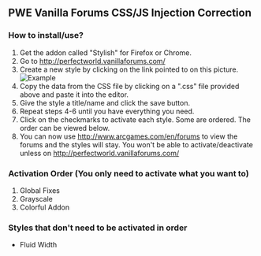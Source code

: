 ## PWE Vanilla Forums CSS/JS Injection Correction

### How to install/use?
1. Get the addon called "Stylish" for Firefox or Chrome.
2. Go to http://perfectworld.vanillaforums.com/
3. Create a new style by clicking on the link pointed to on this picture. ![Example](http://dump.nrgs.org/pwpw/StylishPWEFStyles2.png)
4. Copy the data from the CSS file by clicking on a ".css" file provided above and paste it into the editor.
5. Give the style a title/name and click the save button.
6. Repeat steps 4-6 until you have everything you need.
7. Click on the checkmarks to activate each style. Some are ordered. The order can be viewed below.
8. You can now use http://www.arcgames.com/en/forums to view the forums and the styles will stay. You won't be able to activate/deactivate unless on http://perfectworld.vanillaforums.com/

### Activation Order (You only need to activate what you want to)
1. Global Fixes
2. Grayscale
3. Colorful Addon

### Styles that don't need to be activated in order
* Fluid Width
